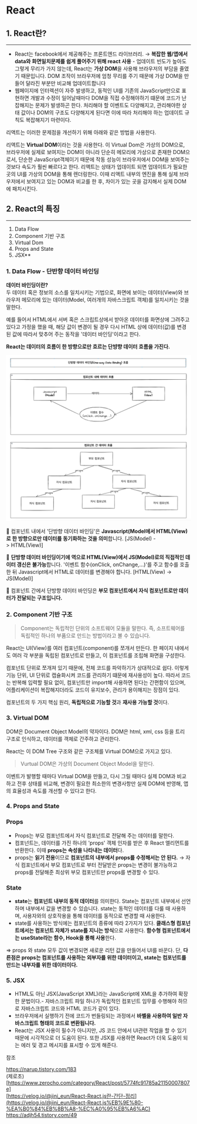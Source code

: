 # React

## 1. React란?
---

- React는 facebook에서 제공해주는 프론트엔드 라이브러리. → **복잡한 웹/앱에서 data와 화면일치문제를 쉽게 풀어주기 위해 react 사용** - 업데이트 빈도가 높아도 그렇게 무리가 가지 않는데, React는 **가상 DOM**을 사용해 브라우저의 부담을 줄였기 때문입니다. DOM 조작이 브라우저에 엄청 무리를 주기 때문에 가상 DOM을 만들어 달라진 부분만 비교해 업데이트합니다
- 웹페이지에 인터렉션이 자주 발생하고, 동적인 UI를 기존의 JavaScript만으로 표현하면 개발과 수정이 일어날때마다 DOM을 직접 수정해야하기 떄문에 코드가 난잡해지는 문제가 발생하곤 한다.
처리해야 할 이벤트도 다양해지고, 관리해야한 상태 값이나 DOM의 구조도 다양해지게 된다면 이에 따라 처리해야 하는 업데이트 규칙도 복잡해지기 마련이다.

리액트는 이러한 문제점을 개선하기 위해 아래와 같은 방법을 사용한다.

리액트는 **Virtual DOM**이라는 것을 사용한다. 
이 Virtual Dom은 가상의 DOM으로, 브라우저에 실제로 보여지는 DOM이 아니라 단순히 메모리에 가상으로 존재한 DOM으로서, 단순한 JavaScript객체이기 때문에 작동 성능이 브라우저에서 DOM을 보여주는 것보다 속도가 훨씬 빠르다고 한다.
리액트는 상태가 업데이트 되면 업데이트가 필요한 곳의 UI를 가상의 DOM을 통해 렌더링한다. 이때 리액트 내부의 엔진을 통해 실제 브라우저에서 보여지고 있는 DOM과 비교를 한 후, 차이가 있는 곳을 감지해서 실제 DOM에 패치시킨다.

## 2. React의 특징
---

1. Data Flow  
2. Component 기반 구조  
3. Virtual Dom  
4. Props and State  
5. JSX**  

### 1. Data Flow - 단반향 데이터 바인딩

**데이터 바인딩이란?**  
두 데이터 혹은 정보의 소스를 일치시키는 기법으로, 화면에 보이는 데이터(View)와 브라우저 메모리에 있는 데이터(Model, 여러개의 자바스크립트 객체)를 일치시키는 것을 말한다.

예를 들어서 HTML에서 서버 혹은 스크립트상에서 받아온 데이터를 화면상에 그려주고 있다고 가정을 했을 때, 해당 값이 변경이 될 경우 다시 HTML 상에 데이터(값)를 변경된 값에 따라서 맞추어 주는 동작을 '데이터 바인딩'이라고 한다.

**React는 데이터의 흐름이 한 방향으로만 흐르는 단뱡향 데이터 흐름을 가진다.**


<p align="center">
<img src="../../images/react/react_1.png" width="600">
</p>


📌 컴포넌트 내에서 '단방향 데이터 바인딩'은 **Javascript(Model에서 HTML(View)로 한 방향으로만 데이터를 동기화하는 것을 의미**합니다. [JS(Model) -> HTML(View)]

📌 **단방향 데이터 바인딩이기에 역으로 HTML(View)에서 JS(Model)로의 직접적인 데이터 갱신은 불가능**합니다. '이벤트 함수(onClick, onChange,...)'를 주고 함수를 호출한 뒤 Javascript에서 HTML로 데이터를 변경해야 합니다. [HTML(View) -> JS(Model)]

📌 컴포넌트 간에서 단방향 데이터 바인딩은 **부모 컴포넌트에서 자식 컴포넌트로만 데이터가 전달되는 구조입니다.**

### 2. Component 기반 구조  

> Component는 독립적인 단위의 소프트웨어 모듈을 말한다.
즉, 소프트웨어를 독립적인 하나의 부품으로 만드는 방법이라고 볼 수 있습니다.
> 

React는 UI(View)를 여러 컴포넌트(component)를 쪼개서 만든다.
한 페이지 내에서도 여러 각 부분을 독립된 컴포넌트로 만들고, 이 컴포넌트를 조립해 화면을 구성한다.

컴포넌트 단위로 쪼개져 있기 때문에, 전체 코드를 파악하기가 상대적으로 쉽다. 이렇게 기능 단위, UI 단위로 캡슐화시켜 코드를 관리하기 떄문에 재사용성이 높다. 따라서 코드는 반복해 입력할 필요 없이, 컴포넌트만 import해 사용하면 된다는 간편함이 있으며, 어플리케이션이 복잡해지더라도 코드이 유지보수, 관리가 용이해지는 장점이 있다.

컴포넌트의 두 가지 핵심 원리, **독립적으로 기능할 것**과 **재사용 가능할 것**이다.

### 3. Virtual DOM

DOM은 Document Object Model의 약자이다.
DOM은 html, xml, css 등을 트리 구조로 인식하고, 데이터를 객체로 간주하고 관리한다.

React는 이 DOM Tree 구조와 같은 구조체를 Virtual DOM으로 가지고 있다.

> Vurtual DOM은 가상의 Document Object Model을 말한다.
> 

이벤트가 발행할 때마다 Virtual DOM을 만들고, 다시 그릴 때마다 실제 DOM과 비교하고 전후 상태를 비교해, 변경이 필요한 최소한의 변경사항만 실제 DOM에 반영해, 앱의 효율성과 속도를 개선할 수 있다고 한다.

### 4. Props and State

### Props

- Props는 부모 컴포넌트에서 자식 컴포넌트로 전달해 주는 데이터를 말한다.
- 컴포넌트는, 데이터를 가진 하나의 'props' 객체 인자를 받은 후 React 엘리먼트를 반환한다. 이때 **props는 속성을 나타내는 데이터**다.
- props는 **읽기 전용**이므로 **컴포넌트의 내부에서 props를 수정해서는 안 된다.** → 자식 컴포넌트에서 부모 컴포넌트로 부터 전달받은 props는 변경이 불가능하고 props를 전달해준 최상위 부모 컴포넌트만 props를 변경할 수 있다.

### State

- **state**는 **컴포넌트 내부의 동적 데이터**를 의미한다. State는 컴포넌트 내부에서 선언하며 내부에서 값을 변경할 수 있습니다. state는 동적인 데이터를 다룰 때 사용하며, 사용자와의 상호작용을 통해 데이터를 동적으로 변경할 때 사용한다.
- state를 사용하는 방식에는 컴포넌트의 종류에 따라 2가지가 있다. **클래스형 컴포넌트에서는 컴포넌트 자체가 state를 지니는 방식**으로 사용한다. **함수형 컴포넌트에서는 useState라는 함수, Hook을 통해 사용**한다.

⇒ props 와 state 모두 값이 변경되면 새로운 리턴 값을 만들어서 UI를 바꾼다. 단, **다른점은 props는 컴포넌트를 사용하는 외부자를 위한 데이터이고, state는 컴포넌트를 만드는 내부자를 위한 데이터이다.**

### 5. JSX

- HTML도 아닌 JSX(JavaScript XML)라는 JavaScript에 XML을 추가하여 확장한 문법이다.- 자바스크립트 파일 하나가 독립적인 컴포넌트 임무를 수행해야 하므로 자바스크립트 코드와 HTML 코드가 같이 있다.
- 브라우저에서 실행하기 전에 코드가 번들링되는 과정에서 **바벨을 사용하여 일반 자바스크립트 형태의 코드로 변환됩니다.**
- React는 JSX 사용이 필수가 아니지만, JS 코드 안에서 UI관련 작업을 할 수 있기 때문에 시각적으로 더 도움이 된다. 또한 JSX를 사용하면 React가 더욱 도움이 되는 에러 및 경고 메시지를 표시할 수 있게 해준다.

참조

https://narup.tistory.com/183  
(제로초)[https://www.zerocho.com/category/React/post/5774fc91785a21150007807e]  
[https://velog.io/@jini_eun/React-React.js란-간단-정리](https://velog.io/@jini_eun/React-React.js%EB%9E%80-%EA%B0%84%EB%8B%A8-%EC%A0%95%EB%A6%AC)    
https://adjh54.tistory.com/49
